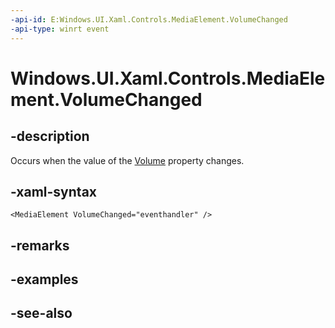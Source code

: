 ```yaml
---
-api-id: E:Windows.UI.Xaml.Controls.MediaElement.VolumeChanged
-api-type: winrt event
---
```


<!-- Event syntax
public event Windows.UI.Xaml.RoutedEventHandler VolumeChanged
-->

# Windows.UI.Xaml.Controls.MediaElement.VolumeChanged

## -description
Occurs when the value of the [Volume](mediaelement_volume.md) property changes.


## -xaml-syntax
```xaml
<MediaElement VolumeChanged="eventhandler" />
```


## -remarks

## -examples

## -see-also
